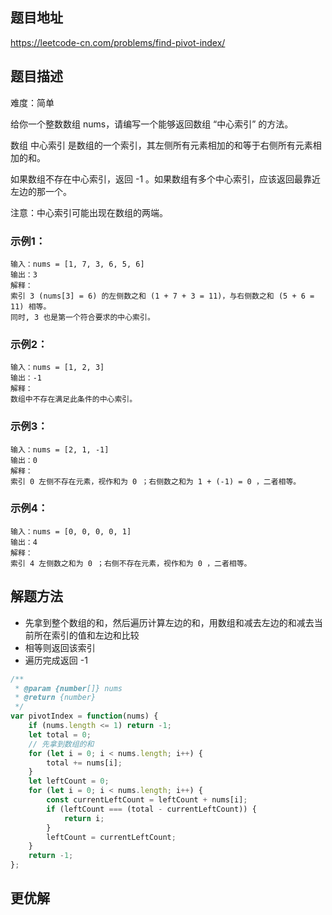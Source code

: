 ## 题目地址

https://leetcode-cn.com/problems/find-pivot-index/

## 题目描述

难度：简单

给你一个整数数组 nums，请编写一个能够返回数组 “中心索引” 的方法。

数组 中心索引 是数组的一个索引，其左侧所有元素相加的和等于右侧所有元素相加的和。

如果数组不存在中心索引，返回 -1 。如果数组有多个中心索引，应该返回最靠近左边的那一个。

注意：中心索引可能出现在数组的两端。

### 示例1：

```
输入：nums = [1, 7, 3, 6, 5, 6]
输出：3
解释：
索引 3 (nums[3] = 6) 的左侧数之和 (1 + 7 + 3 = 11)，与右侧数之和 (5 + 6 = 11) 相等。
同时, 3 也是第一个符合要求的中心索引。
```

### 示例2：

```
输入：nums = [1, 2, 3]
输出：-1
解释：
数组中不存在满足此条件的中心索引。
```

### 示例3：

```
输入：nums = [2, 1, -1]
输出：0
解释：
索引 0 左侧不存在元素，视作和为 0 ；右侧数之和为 1 + (-1) = 0 ，二者相等。
```

### 示例4：

```
输入：nums = [0, 0, 0, 0, 1]
输出：4
解释：
索引 4 左侧数之和为 0 ；右侧不存在元素，视作和为 0 ，二者相等。
```

## 解题方法

- 先拿到整个数组的和，然后遍历计算左边的和，用数组和减去左边的和减去当前所在索引的值和左边和比较
- 相等则返回该索引
- 遍历完成返回 -1

```js
/**
 * @param {number[]} nums
 * @return {number}
 */
var pivotIndex = function(nums) {
    if (nums.length <= 1) return -1;
    let total = 0;
    // 先拿到数组的和
    for (let i = 0; i < nums.length; i++) {
        total += nums[i];
    }
    let leftCount = 0;
    for (let i = 0; i < nums.length; i++) {
        const currentLeftCount = leftCount + nums[i];
        if (leftCount === (total - currentLeftCount)) {
            return i;
        }
        leftCount = currentLeftCount;
    }
    return -1;
};
```

## 更优解


```js

```

